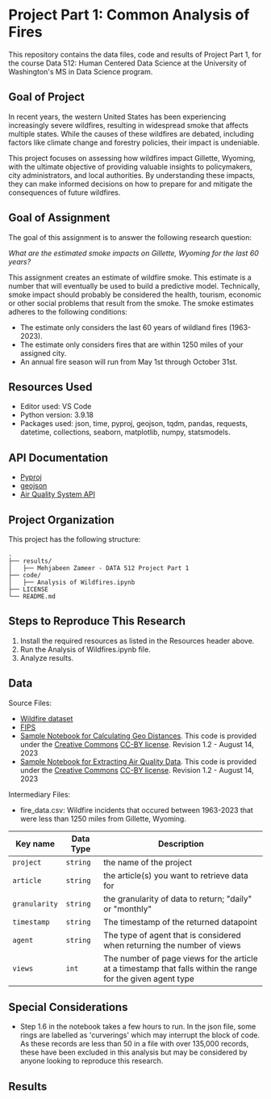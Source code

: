 # Project Part 1: Common Analysis of Fires

This repository contains the data files, code and results of Project Part 1, for the course Data 512: Human Centered Data Science at the University of Washington's MS in Data Science program.

## Goal of Project
In recent years, the western United States has been experiencing increasingly severe wildfires, resulting in widespread smoke that affects multiple states. While the causes of these wildfires are debated, including factors like climate change and forestry policies, their impact is undeniable. 

This project focuses on assessing how wildfires impact Gillette, Wyoming, with the ultimate objective of providing valuable insights to policymakers, city administrators, and local authorities. By understanding these impacts, they can make informed decisions on how to prepare for and mitigate the consequences of future wildfires.

## Goal of Assignment

The goal of this assignment is to answer the following research question: 

_What are the estimated smoke impacts on Gillette, Wyoming for the last 60 years?_

This assignment creates an estimate of wildfire smoke. This estimate is a number that will eventually be used to build a predictive model. Technically, smoke impact should probably be considered the health, tourism, economic or other social problems that result from the smoke. The smoke estimates adheres to the following conditions:

* The estimate only considers the last 60 years of wildland fires (1963-2023).
* The estimate only considers fires that are within 1250 miles of your assigned city.
* An annual fire season will run from May 1st through October 31st.

## Resources Used
- Editor used: VS Code
- Python version: 3.9.18
- Packages used: json, time, pyproj, geojson, tqdm, pandas, requests, datetime, collections, seaborn, 
matplotlib, numpy, statsmodels.

## API Documentation
- [Pyproj](https://pyproj4.github.io/pyproj/stable/index.html)
- [geojson](https://pypi.org/project/geojson/)
- [Air Quality System API](https://aqs.epa.gov/aqsweb/documents/data_api.html)

## Project Organization

This project has the following structure:
```
.
├── results/
│   ├── Mehjabeen Zameer - DATA 512 Project Part 1
├── code/
│   ├── Analysis of Wildfires.ipynb
├── LICENSE
└── README.md
```
## Steps to Reproduce This Research

1. Install the required resources as listed in the Resources header above. 
2. Run the Analysis of Wildfires.ipynb file.
3. Analyze results.

## Data 

Source Files:
- [Wildfire dataset](https://www.sciencebase.gov/catalog/item/61aa537dd34eb622f699df81)
- [FIPS](https://www.census.gov/library/reference/code-lists/ansi.html)
- [Sample Notebook for Calculating Geo Distances](https://drive.google.com/file/d/1qNI6hji8CvDeBsnLDAhJXvaqf2gcg8UV/view?usp=drive_link). This code is provided under the [Creative Commons](https://creativecommons.org) [CC-BY license](https://creativecommons.org/licenses/by/4.0/). Revision 1.2 - August 14, 2023
- [Sample Notebook for Extracting Air Quality Data](https://drive.google.com/file/d/1bxl9qrb_52RocKNGfbZ5znHVqFDMkUzf/view?usp=drive_link). This code is provided under the [Creative Commons](https://creativecommons.org) [CC-BY license](https://creativecommons.org/licenses/by/4.0/). Revision 1.2 - August 14, 2023

Intermediary Files:

- fire_data.csv: Wildfire incidents that occured between 1963-2023 that were less than 1250 miles from Gillette, Wyoming.  

|Key name|Data Type|Description|
|---|---|---|
|`project`|`string`|the name of the project|
|`article`|`string`|the article(s) you want to retrieve data for|
|`granularity`|`string`|the granularity of data to return; "daily" or "monthly"|
|`timestamp`|`string`|The timestamp of the returned datapoint|
|`agent`|`string`|The type of agent that is considered when returning the number of views|
|`views`|`int`|The number of page views for the article at a timestamp that falls within the range for the given agent type|

## Special Considerations
- Step 1.6 in the notebook takes a few hours to run. In the json file, some rings are labelled as 'curverings' which may interrupt the block of code. As these records are less than 50 in a file with over 135,000 records, these have been excluded in this analysis but may be considered by anyone looking to reproduce this research. 

## Results

